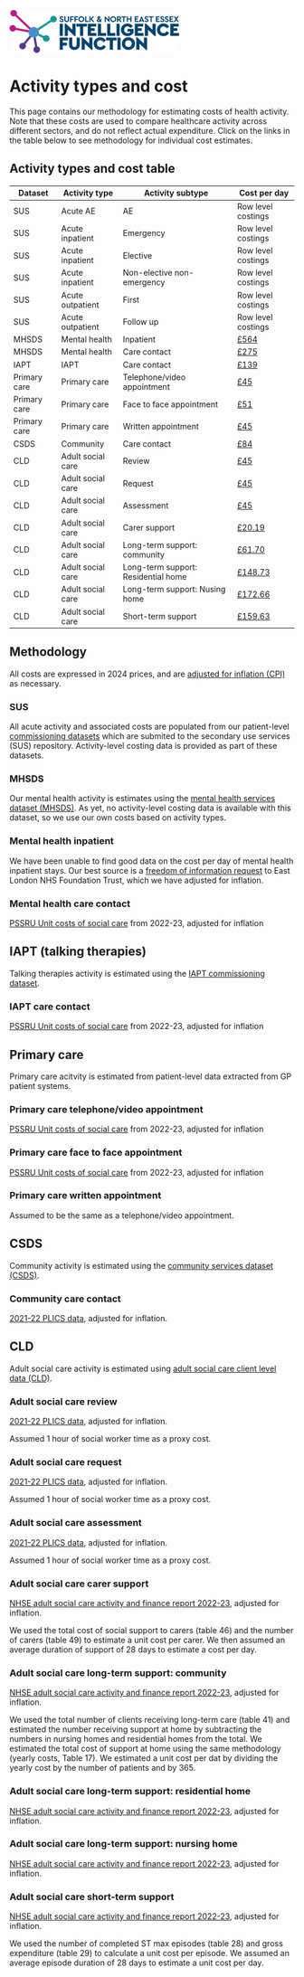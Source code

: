 ![logo](assets/SNEE_IF_logo.png)

# Activity types and cost

This page contains our methodology for estimating costs of health activity. Note that these costs are used to compare healthcare activity across different sectors, and do not reflect actual expenditure. Click on the links in the table below to see methodology for individual cost estimates.

## Activity types and cost table

|Dataset|Activity type|Activity subtype|Cost per day|
|-------|------------|----------------|----|
|SUS|Acute AE|AE|Row level costings|
|SUS|Acute inpatient|Emergency|Row level costings|
|SUS|Acute inpatient|Elective|Row level costings|
|SUS|Acute inpatient|Non-elective non-emergency|Row level costings|
|SUS|Acute outpatient|First|Row level costings|
|SUS|Acute outpatient|Follow up|Row level costings|
|MHSDS|Mental health|Inpatient|[£564](#mental-health-inpatient)|
|MHSDS|Mental health|Care contact|[£275](#mental-health-care-contact)|
|IAPT|IAPT|Care contact|[£139](#iapt-care-contact)|
|Primary care|Primary care|Telephone/video appointment|[£45](#primary-care-telephonevideo-appointment)|
|Primary care|Primary care|Face to face appointment|[£51](#primary-care-face-to-face-appointment)|
|Primary care|Primary care|Written appointment|[£45](#primary-care-written-appointment)|
|CSDS|Community|Care contact|[£84](#community-care-contact)|
|CLD|Adult social care|Review|[£45](#adult-social-care-review)|
|CLD|Adult social care|Request|[£45](#adult-social-care-request)|
|CLD|Adult social care|Assessment|[£45](#adult-social-care-assessment)| 
|CLD|Adult social care|Carer support|[£20.19](#adult-social-care-carer-support)|
|CLD|Adult social care|Long-term support: community|[£61.70](#adult-social-care-long-term-support-community)|
|CLD|Adult social care|Long-term support: Residential home|[£148.73](#adult-social-care-long-term-support-residential-home)|
|CLD|Adult social care|Long-term support: Nusing home|[£172.66](#adult-social-care-long-term-support-nursing-home)|
|CLD|Adult social care|Short-term support|[£159.63](#adult-social-care-short-term-support)|

## Methodology

All costs are expressed in 2024 prices, and are [adjusted for inflation (CPI)](https://www.ons.gov.uk/economy/inflationandpriceindices/bulletins/consumerpriceinflation/may2024) as necessary.

### SUS

All acute activity and associated costs are populated from our patient-level [commissioning datasets](https://digital.nhs.uk/data-and-information/data-collections-and-data-sets/data-sets/commissioning-data-sets) which are submited to the secondary use services (SUS) repository. Activity-level costing data is provided as part of these datasets.

### MHSDS

Our mental health activity is estimates using the [mental health services dataset (MHSDS)](https://digital.nhs.uk/data-and-information/data-collections-and-data-sets/data-sets/mental-health-services-data-set). As yet, no activity-level costing data is available with this dataset, so we use our own costs based on activity types.

### Mental health inpatient

We have been unable to find good data on the cost per day of mental health inpatient stays. Our best source is a [freedom of information request](https://www.elft.nhs.uk/sites/default/files/2022-01/anon_response_-_foi_da3620.pdf) to East London NHS Foundation Trust, which we have adjusted for inflation.


### Mental health care contact

[PSSRU Unit costs of social care](https://www.pssru.ac.uk/project-pages/unit-costs/) from 2022-23, adjusted for inflation

## IAPT (talking therapies)

Talking therapies activity is estimated using the [IAPT commissioning dataset](https://digital.nhs.uk/data-and-information/data-collections-and-data-sets/data-sets/improving-access-to-psychological-therapies-data-set).

### IAPT care contact

[PSSRU Unit costs of social care](https://www.pssru.ac.uk/project-pages/unit-costs/) from 2022-23, adjusted for inflation

## Primary care

Primary care acitvity is estimated from patient-level data extracted from GP patient systems.

### Primary care telephone/video appointment

[PSSRU Unit costs of social care](https://www.pssru.ac.uk/project-pages/unit-costs/) from 2022-23, adjusted for inflation

### Primary care face to face appointment

[PSSRU Unit costs of social care](https://www.pssru.ac.uk/project-pages/unit-costs/) from 2022-23, adjusted for inflation

### Primary care written appointment

Assumed to be the same as a telephone/video appointment.

## CSDS 

Community activity is estimated using the [community services dataset (CSDS)](https://digital.nhs.uk/data-and-information/data-collections-and-data-sets/data-sets/community-services-data-set).

### Community care contact

[2021-22 PLICS data](https://digital.nhs.uk/data-and-information/publications/statistical/patient-level-activity-and-costing/2021-22), adjusted for inflation.

## CLD

Adult social care activity is estimated using [adult social care client level data (CLD)](https://digital.nhs.uk/data-and-information/data-collections-and-data-sets/data-sets/adult-social-care-client-level-data).

### Adult social care review

[2021-22 PLICS data](https://digital.nhs.uk/data-and-information/publications/statistical/patient-level-activity-and-costing/2021-22), adjusted for inflation.

Assumed 1 hour of social worker time as a proxy cost.

### Adult social care request

[2021-22 PLICS data](https://digital.nhs.uk/data-and-information/publications/statistical/patient-level-activity-and-costing/2021-22), adjusted for inflation.

Assumed 1 hour of social worker time as a proxy cost.

### Adult social care assessment

[2021-22 PLICS data](https://digital.nhs.uk/data-and-information/publications/statistical/patient-level-activity-and-costing/2021-22), adjusted for inflation.

Assumed 1 hour of social worker time as a proxy cost.

### Adult social care carer support

[NHSE adult social care activity and finance report 2022-23](https://digital.nhs.uk/data-and-information/publications/statistical/adult-social-care-activity-and-finance-report/2022-23), adjusted for inflation.

We used the total cost of social support to carers (table 46) and the number of carers (table 49) to estimate a unit cost per carer. We then assumed an average duration of support of 28 days to estimate a cost per day.

### Adult social care long-term support: community

[NHSE adult social care activity and finance report 2022-23](https://digital.nhs.uk/data-and-information/publications/statistical/adult-social-care-activity-and-finance-report/2022-23), adjusted for inflation.

We used the total number of clients receiving long-term care (table 41) and estimated the number receiving support at home by subtracting the numbers in nursing homes and residential homes from the total. We estimated the total cost of support at home using the same methodology (yearly costs, Table 17). We estimated  a unit cost per dat by dividing the yearly cost by the number of patients and by 365.

### Adult social care long-term support: residential home

[NHSE adult social care activity and finance report 2022-23](https://digital.nhs.uk/data-and-information/publications/statistical/adult-social-care-activity-and-finance-report/2022-23), adjusted for inflation.

### Adult social care long-term support: nursing home

[NHSE adult social care activity and finance report 2022-23](https://digital.nhs.uk/data-and-information/publications/statistical/adult-social-care-activity-and-finance-report/2022-23), adjusted for inflation.

### Adult social care short-term support

[NHSE adult social care activity and finance report 2022-23](https://digital.nhs.uk/data-and-information/publications/statistical/adult-social-care-activity-and-finance-report/2022-23), adjusted for inflation.

We used the number of completed ST max episodes (table 28) and gross expenditure (table 29) to calculate a unit cost per episode. We assumed an average episode duration of 28 days to estimate a unit cost per day.